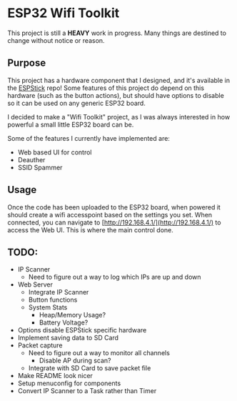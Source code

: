 # ESP32 Wifi Toolkit

This project is still a **HEAVY** work in progress. Many things are destined to change without notice or reason.

## Purpose

This project has a hardware component that I designed, and it's available in the [ESPStick](https://github.com/emwjacobson/ESPStick) repo! Some features of this project do depend on this hardware (such as the button actions), but should have options to disable so it can be used on any generic ESP32 board.

I decided to make a "Wifi Toolkit" project, as I was always interested in how powerful a small little ESP32 board can be.

Some of the features I currently have implemented are:
- Web based UI for control
- Deauther
- SSID Spammer

## Usage

Once the code has been uploaded to the ESP32 board, when powered it should create a wifi accesspoint based on the settings you set. When connected, you can navigate to [http://192.168.4.1/](http://192.168.4.1/) to access the Web UI. This is where the main control done.

## TODO:
- IP Scanner
  - Need to figure out a way to log which IPs are up and down
- Web Server
  - Integrate IP Scanner
  - Button functions
  - System Stats
    - Heap/Memory Usage?
    - Battery Voltage?
- Options disable ESPStick specific hardware
- Implement saving data to SD Card
- Packet capture
  - Need to figure out a way to monitor all channels
    - Disable AP during scan?
  - Integrate with SD Card to save packet file
- Make README look nicer
- Setup menuconfig for components
- Convert IP Scanner to a Task rather than Timer